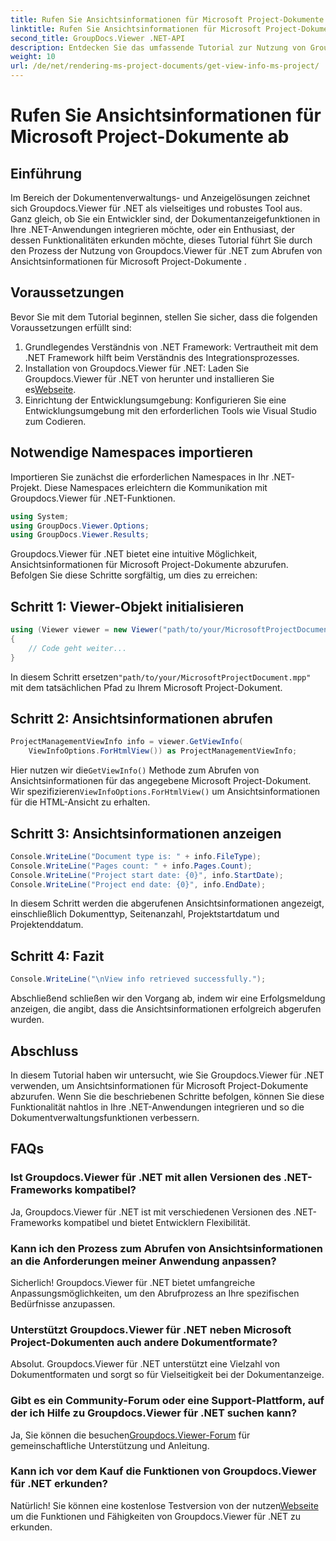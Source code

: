 ```yaml
---
title: Rufen Sie Ansichtsinformationen für Microsoft Project-Dokumente ab
linktitle: Rufen Sie Ansichtsinformationen für Microsoft Project-Dokumente ab
second_title: GroupDocs.Viewer .NET-API
description: Entdecken Sie das umfassende Tutorial zur Nutzung von Groupdocs.Viewer für .NET zum mühelosen Abrufen von Ansichtsinformationen für Microsoft Project-Dokumente.
weight: 10
url: /de/net/rendering-ms-project-documents/get-view-info-ms-project/
---
```


# Rufen Sie Ansichtsinformationen für Microsoft Project-Dokumente ab

## Einführung
Im Bereich der Dokumentenverwaltungs- und Anzeigelösungen zeichnet sich Groupdocs.Viewer für .NET als vielseitiges und robustes Tool aus. Ganz gleich, ob Sie ein Entwickler sind, der Dokumentanzeigefunktionen in Ihre .NET-Anwendungen integrieren möchte, oder ein Enthusiast, der dessen Funktionalitäten erkunden möchte, dieses Tutorial führt Sie durch den Prozess der Nutzung von Groupdocs.Viewer für .NET zum Abrufen von Ansichtsinformationen für Microsoft Project-Dokumente .
## Voraussetzungen
Bevor Sie mit dem Tutorial beginnen, stellen Sie sicher, dass die folgenden Voraussetzungen erfüllt sind:
1. Grundlegendes Verständnis von .NET Framework: Vertrautheit mit dem .NET Framework hilft beim Verständnis des Integrationsprozesses.
2.  Installation von Groupdocs.Viewer für .NET: Laden Sie Groupdocs.Viewer für .NET von herunter und installieren Sie es[Webseite](https://releases.groupdocs.com/viewer/net/).
3. Einrichtung der Entwicklungsumgebung: Konfigurieren Sie eine Entwicklungsumgebung mit den erforderlichen Tools wie Visual Studio zum Codieren.

## Notwendige Namespaces importieren
Importieren Sie zunächst die erforderlichen Namespaces in Ihr .NET-Projekt. Diese Namespaces erleichtern die Kommunikation mit Groupdocs.Viewer für .NET-Funktionen.

```csharp
using System;
using GroupDocs.Viewer.Options;
using GroupDocs.Viewer.Results;
```

Groupdocs.Viewer für .NET bietet eine intuitive Möglichkeit, Ansichtsinformationen für Microsoft Project-Dokumente abzurufen. Befolgen Sie diese Schritte sorgfältig, um dies zu erreichen:
## Schritt 1: Viewer-Objekt initialisieren
```csharp
using (Viewer viewer = new Viewer("path/to/your/MicrosoftProjectDocument.mpp"))
{
    // Code geht weiter...
}
```
 In diesem Schritt ersetzen`"path/to/your/MicrosoftProjectDocument.mpp"` mit dem tatsächlichen Pfad zu Ihrem Microsoft Project-Dokument.
## Schritt 2: Ansichtsinformationen abrufen
```csharp
ProjectManagementViewInfo info = viewer.GetViewInfo(
    ViewInfoOptions.ForHtmlView()) as ProjectManagementViewInfo;
```
 Hier nutzen wir die`GetViewInfo()` Methode zum Abrufen von Ansichtsinformationen für das angegebene Microsoft Project-Dokument. Wir spezifizieren`ViewInfoOptions.ForHtmlView()` um Ansichtsinformationen für die HTML-Ansicht zu erhalten.
## Schritt 3: Ansichtsinformationen anzeigen
```csharp
Console.WriteLine("Document type is: " + info.FileType);
Console.WriteLine("Pages count: " + info.Pages.Count);
Console.WriteLine("Project start date: {0}", info.StartDate);
Console.WriteLine("Project end date: {0}", info.EndDate);
```
In diesem Schritt werden die abgerufenen Ansichtsinformationen angezeigt, einschließlich Dokumenttyp, Seitenanzahl, Projektstartdatum und Projektenddatum.
## Schritt 4: Fazit
```csharp
Console.WriteLine("\nView info retrieved successfully.");
```
Abschließend schließen wir den Vorgang ab, indem wir eine Erfolgsmeldung anzeigen, die angibt, dass die Ansichtsinformationen erfolgreich abgerufen wurden.

## Abschluss
In diesem Tutorial haben wir untersucht, wie Sie Groupdocs.Viewer für .NET verwenden, um Ansichtsinformationen für Microsoft Project-Dokumente abzurufen. Wenn Sie die beschriebenen Schritte befolgen, können Sie diese Funktionalität nahtlos in Ihre .NET-Anwendungen integrieren und so die Dokumentverwaltungsfunktionen verbessern.
## FAQs

### Ist Groupdocs.Viewer für .NET mit allen Versionen des .NET-Frameworks kompatibel?

Ja, Groupdocs.Viewer für .NET ist mit verschiedenen Versionen des .NET-Frameworks kompatibel und bietet Entwicklern Flexibilität.

### Kann ich den Prozess zum Abrufen von Ansichtsinformationen an die Anforderungen meiner Anwendung anpassen?

Sicherlich! Groupdocs.Viewer für .NET bietet umfangreiche Anpassungsmöglichkeiten, um den Abrufprozess an Ihre spezifischen Bedürfnisse anzupassen.

### Unterstützt Groupdocs.Viewer für .NET neben Microsoft Project-Dokumenten auch andere Dokumentformate?

Absolut. Groupdocs.Viewer für .NET unterstützt eine Vielzahl von Dokumentformaten und sorgt so für Vielseitigkeit bei der Dokumentanzeige.

### Gibt es ein Community-Forum oder eine Support-Plattform, auf der ich Hilfe zu Groupdocs.Viewer für .NET suchen kann?

 Ja, Sie können die besuchen[Groupdocs.Viewer-Forum](https://forum.groupdocs.com/c/viewer/9) für gemeinschaftliche Unterstützung und Anleitung.

### Kann ich vor dem Kauf die Funktionen von Groupdocs.Viewer für .NET erkunden?

 Natürlich! Sie können eine kostenlose Testversion von der nutzen[Webseite](https://releases.groupdocs.com/) um die Funktionen und Fähigkeiten von Groupdocs.Viewer für .NET zu erkunden.
